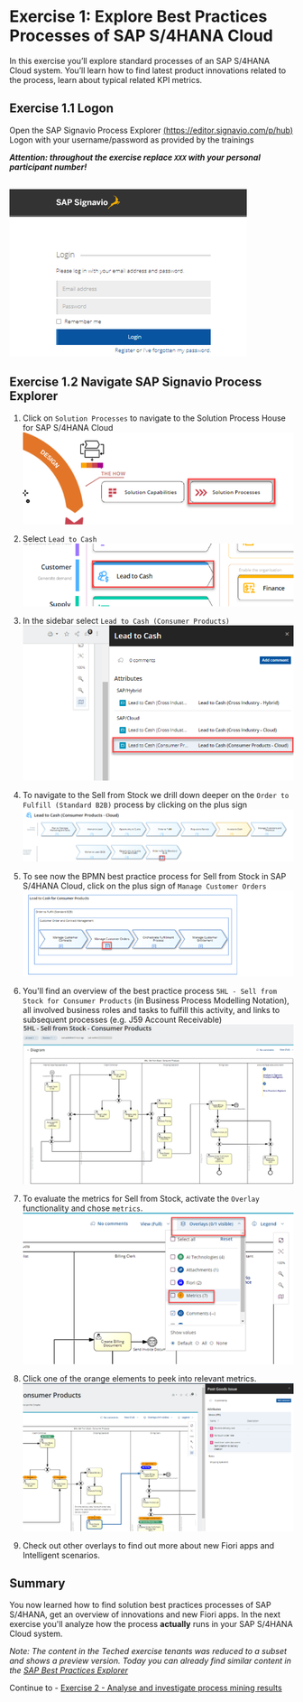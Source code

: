 # Exercise 1: Explore Best Practices Processes of SAP S/4HANA Cloud

In this exercise you’ll explore standard processes of an SAP S/4HANA Cloud system. You’ll learn how to find latest product innovations related to the process, learn about typical related KPI metrics.


## Exercise 1.1 Logon

Open the SAP Signavio Process Explorer [(https://editor.signavio.com/p/hub)](https://editor.signavio.com/p/hub)
Logon with your username/password as provided by the trainings 

_**Attention: throughout the exercise replace `XXX` with your personal participant number!**_

<br>![](images/0_001.png)




## Exercise 1.2 Navigate SAP Signavio Process Explorer

1. Click on `Solution Processes` to navigate to the Solution Process House for SAP S/4HANA Cloud
<br>![](images/0_002.png)


2. Select `Lead to Cash`
<br>![](images/0_003.png)

3. In the sidebar select `Lead to Cash (Consumer Products)`
<br>![](images/0_004.png)

5. To navigate to the Sell from Stock we drill down deeper on the `Order to Fulfill (Standard B2B)` process by clicking on the plus sign
<br>![](images/0_006.png)

5. To see now the BPMN best practice process for Sell from Stock in SAP S/4HANA Cloud, click on the plus sign of `Manage Customer Orders`
<br>![](images/0_007.png)

6. You'll find an overview of the best practice process `5HL - Sell from Stock for Consumer Products` (in Business Process Modelling Notation), all involved business roles and tasks to fulfill this activity, and links to subsequent processes (e.g. J59 Account Receivable)
<br>![](images/0_008.png)

7. To evaluate the metrics for Sell from Stock, activate the `Overlay` functionality and chose `metrics`.
<br>![](images/0_009.png)

8. Click one of the orange elements to peek into relevant metrics. 
<br>![](images/0_010.png)

9. Check out other overlays to find out more about new Fiori apps and Intelligent scenarios.


## Summary

You now learned how to find solution best practices processes of SAP S/4HANA, get an overview of innovations and new Fiori apps. In the next exercise you'll analyze how the process **actually** runs in your SAP S/4HANA Cloud system.

*Note: The content in the Teched exercise tenants was reduced to a subset and  shows a preview version. Today you can already find similar content in the [SAP Best Practices Explorer](https://rapid.sap.com)*

Continue to - [Exercise 2 - Analyse and investigate process mining results](../ex2/README.md)
